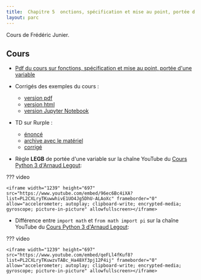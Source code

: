 ```yaml
---
title:  Chapitre 5  onctions, spécification et mise au point, portée d'une variable
layout: parc
---
```




Cours de Frédéric Junier.

## Cours

* [Pdf du cours sur  fonctions, spécification et mise au point, portée d'une variable](chapitre5/Chapitre5-Fonctions-PorteeVariable-2020.pdf)

* Corrigés des exemples du cours :
    * [version pdf](chapitre5/corrige-cours/Corrige_Cours_Chapitre5_Fonctions.pdf)
    * [version html](chapitre5/corrige-cours/Corrige_Cours_Chapitre5_Fonctions.html)
    * [version Jupyter Notebook](https://mybinder.org/v2/gh/parc-nsi/premiere-nsi/master?filepath=chapitre5/corrige-cours/Corrige_Cours_Chapitre5_Fonctions.ipynb)

* TD sur Rurple :
    * [énoncé](chapitre5/TD-Rurple/PremiereNSI-TD-Rurple-2021.pdf)
    * [archive avec le matériel](chapitre5/TD-Rurple/RurpleEleve.zip)
    * [corrigé](chapitre5/TD-Rurple/ressources/corrige-Rurple-TD-Fonctions.py)

  
* Règle __LEGB__ de portée d'une variable sur la chaîne YouTube du [Cours Python 3 d'Arnaud Legout](https://www.youtube.com/channel/UCIlUBOXnXjxdjmL_atU53kA):


??? video

    <iframe width="1239" height="697" src="https://www.youtube.com/embed/96ec6Bc4iXA?list=PL2CXLryTKuwwhivE1UO4Jg5DhU-ALAoXc" frameborder="0" allow="accelerometer; autoplay; clipboard-write; encrypted-media; gyroscope; picture-in-picture" allowfullscreen></iframe>


* Différence entre `import math` et `from math import pi` sur la chaîne YouTube du [Cours Python 3 d'Arnaud Legout](https://www.youtube.com/channel/UCIlUBOXnXjxdjmL_atU53kA):


??? video

    <iframe width="1239" height="697" src="https://www.youtube.com/embed/qeFLl4fKuf8?list=PL2CXLryTKuwzvTABc_Ha48Xf3pj12P4ij" frameborder="0" allow="accelerometer; autoplay; clipboard-write; encrypted-media; gyroscope; picture-in-picture" allowfullscreen></iframe>
